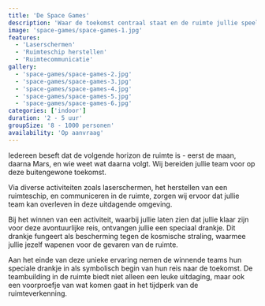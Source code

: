 ```yaml
---
title: 'De Space Games'
description: 'Waar de toekomst centraal staat en de ruimte jullie speelterrein is.'
image: 'space-games/space-games-1.jpg'
features:
  - 'Laserschermen'
  - 'Ruimteschip herstellen'
  - 'Ruimtecommunicatie'
gallery:
  - 'space-games/space-games-2.jpg'
  - 'space-games/space-games-3.jpg'
  - 'space-games/space-games-4.jpg'
  - 'space-games/space-games-5.jpg'
  - 'space-games/space-games-6.jpg'
categories: ['indoor']
duration: '2 - 5 uur'
groupSize: '8 - 1000 personen'
availability: 'Op aanvraag'
---
```


Iedereen beseft dat de volgende horizon de ruimte is - eerst de maan, daarna Mars, en wie weet wat daarna volgt. Wij bereiden jullie team voor op deze buitengewone toekomst.

Via diverse activiteiten zoals laserschermen, het herstellen van een ruimteschip, en communiceren in de ruimte, zorgen wij ervoor dat jullie team kan overleven in deze uitdagende omgeving.

Bij het winnen van een activiteit, waarbij jullie laten zien dat jullie klaar zijn voor deze avontuurlijke reis, ontvangen jullie een speciaal drankje. Dit drankje fungeert als bescherming tegen de kosmische straling, waarmee jullie jezelf wapenen voor de gevaren van de ruimte.

Aan het einde van deze unieke ervaring nemen de winnende teams hun speciale drankje in als symbolisch begin van hun reis naar de toekomst. De teambuilding in de ruimte biedt niet alleen een leuke uitdaging, maar ook een voorproefje van wat komen gaat in het tijdperk van de ruimteverkenning.
